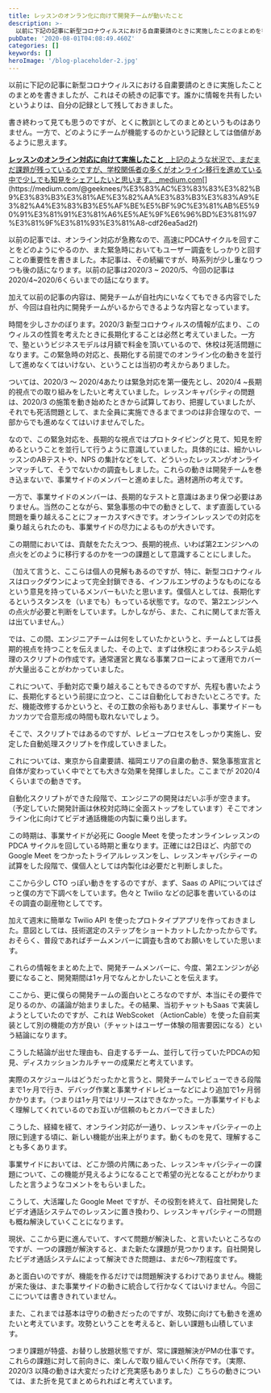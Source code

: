 ```yaml
---
title: レッスンのオンラン化に向けて開発チームが動いたこと
description: >-
  以前に下記の記事に新型コロナウィルスにおける自粛要請のときに実施したことのまとめを書きましたが、これはその続きの記事です。誰かに情報を共有したいというよりは、自分の記録として残しておきました。
pubDate: '2020-08-01T04:08:49.460Z'
categories: []
keywords: []
heroImage: '/blog-placeholder-2.jpg'
---
```


以前に下記の記事に新型コロナウィルスにおける自粛要請のときに実施したことのまとめを書きましたが、これはその続きの記事です。誰かに情報を共有したいというよりは、自分の記録として残しておきました。

書き終わって見ても思うのですが、とくに教訓としてのまとめというものはありません。一方で、どのようにチームが機能するのかという記録としては価値があるように思えます。

[**レッスンのオンライン対応に向けて実施したこと**
_上記のような状況で、まだまだ課題が残っているのですが、学校関係者の多くがオンライン移行を進めている中で少しでも知見をシェアしたいと思います。_medium.com](https://medium.com/@geeknees/%E3%83%AC%E3%83%83%E3%82%B9%E3%83%B3%E3%81%AE%E3%82%AA%E3%83%B3%E3%83%A9%E3%82%A4%E3%83%B3%E5%AF%BE%E5%BF%9C%E3%81%AB%E5%90%91%E3%81%91%E3%81%A6%E5%AE%9F%E6%96%BD%E3%81%97%E3%81%9F%E3%81%93%E3%81%A8-cdf26ea5ad2f "https://medium.com/@geeknees/%E3%83%AC%E3%83%83%E3%82%B9%E3%83%B3%E3%81%AE%E3%82%AA%E3%83%B3%E3%83%A9%E3%82%A4%E3%83%B3%E5%AF%BE%E5%BF%9C%E3%81%AB%E5%90%91%E3%81%91%E3%81%A6%E5%AE%9F%E6%96%BD%E3%81%97%E3%81%9F%E3%81%93%E3%81%A8-cdf26ea5ad2f")[](https://medium.com/@geeknees/%E3%83%AC%E3%83%83%E3%82%B9%E3%83%B3%E3%81%AE%E3%82%AA%E3%83%B3%E3%83%A9%E3%82%A4%E3%83%B3%E5%AF%BE%E5%BF%9C%E3%81%AB%E5%90%91%E3%81%91%E3%81%A6%E5%AE%9F%E6%96%BD%E3%81%97%E3%81%9F%E3%81%93%E3%81%A8-cdf26ea5ad2f)

以前の記事では、オンライン対応が急務なので、高速にPDCAサイクルを回すことをどのようにやるのか、また緊急時においてもユーザー調査をしっかりと回すことの重要性を書きました。本記事は、その続編ですが、時系列が少し重なりつつも後の話になります。以前の記事は2020/3 ~ 2020/5、今回の記事は2020/4~2020/6くらいまでの話になります。

加えて以前の記事の内容は、開発チームが自社内にいなくてもできる内容でしたが、今回は自社内に開発チームがいるからできるような内容となっています。

時間を少しさかのぼります。2020/3 新型コロナウィルスの情報が広まり、このウィルスの性質を考えたときに長期化することは必然と考えていました。一方で、塾というビジネスモデルは月額で料金を頂いているので、休校は死活問題になります。この緊急時の対応と、長期化する前提でのオンライン化の動きを並行して進めなくてはいけない、ということは当初の考えからありました。

ついては、2020/3 〜 2020/4あたりは緊急対応を第一優先とし、2020/4 ~長期的視点での取り組みをしたいと考えていました。レッスンキャパシティの問題は、2020/3 の施策を動き始めたときから試算しており、把握していましたが、それでも死活問題として、また全員に実施できるまでまつのは非合理なので、一部からでも進めなくてはいけませんでした。

なので、この緊急対応を、長期的な視点ではプロトタイピングと見て、知見を貯めるということを並行して行うように意識していました。具体的には、細かいレッスンのABテストや、NPS の集計などをして、どういったレッスンがオンラインマッチして、そうでないかの調査もしました。これらの動きは開発チームを巻き込まないで、事業サイドのメンバーと進めました。適材適所の考えです。

一方で、事業サイドのメンバーは、長期的なテストと意識はあまり保つ必要はありません。当然のことながら、緊急事態の中での動きとして、まず直面している問題を乗り越えることにフォーカスすべきです。オンラインレッスンでの対応を乗り越えられたのも、事業サイドの尽力によるものが大きいです。

この期間においては、貢献をたたえつつ、長期的視点、いわば第2エンジンへの点火をどのように移行するのかを一つの課題として意識することにしました。

（加えて言うと、ここらは個人の見解もあるのですが、特に、新型コロナウィルスはロックダウンによって完全封鎖できる、インフルエンザのようなものになるという意見を持っているメンバーもいたと思います。僕個人としては、長期化するというスタンスを（いまでも）もっている状態です。なので、第2エンジンへの点火が必要と判断をしています。しかしながら、また、これに関してまだ答えは出ていません。）

では、この間、エンジニアチームは何をしていたかというと、チームとしては長期的視点を持つことを伝えました、その上で、まずは休校にまつわるシステム処理のスクリプトの作成です。通常運営と異なる事業フローによって運用でカバーが大量出ることがわかっていました。

これについて、手動対応で乗り越えることもできるのですが、先程も書いたように、長期化するという前提に立つと、ここは自動化しておきたいところです。ただ、機能改修するかというと、その工数の余裕もありませんし、事業サイドーもカツカツで合意形成の時間も取れないでしょう。

そこで、スクリプトではあるのですが、レビュープロセスをしっかり実施し、安定した自動処理スクリプトを作成していきました。

これについては、東京から自粛要請、福岡エリアの自粛の動き、緊急事態宣言と自体が変わっていく中でとても大きな効果を発揮しました。ここまでが 2020/4くらいまでの動きです。

自動化スクリプトができた段階で、エンジニアの開発はだいぶ手が空きます。（予定していた開発計画は休校対応時に全面ストップをしています）そこでオンライン化に向けてビデオ通話機能の内製に乗り出します。

この時期は、事業サイドが必死に Google Meet を使ったオンラインレッスンの PDCA サイクルを回している時期と重なります。正確には2日ほど、内部での Google Meet をつかったトライアルレッスンをし、レッスンキャパシティーの試算をした段階で、僕個人としては内製化は必要だと判断しました。

ここから少し CTO っぽい動きをするのですが、まず、Saas の APIについてはざっと僕の方で下調べをしています。色々と Twilio などの記事を書いているのはその調査の副産物としてです。

加えて週末に簡単な Twilio API を使ったプロトタイプアプリを作っておきました。意図としては、技術選定のステップをショートカットしたかったからです。おそらく、普段であればチームメンバーに調査も含めてお願いをしていた思います。

これらの情報をまとめた上で、開発チームメンバーに、今度、第2エンジンが必要になること、開発期間は1ヶ月でなんとかしたいことを伝えます。

ここから、更に僕らの開発チームの面白いところなのですが、本当にその要件で足りるのか、の議論が始まりました。その結果、当初チャットもSaas で実装しようとしていたのですが、これは WebScoket （ActionCable）を使った自前実装として別の機能の方が良い（チャットはユーザー体験の阻害要因になる）という結論になります。

こうした結論が出せた理由も、自走するチーム、並行して行っていたPDCAの知見、ディスカッションカルチャーの成果だと考えています。

実際のスケジュールはどうだったかと言うと、開発チームでレビューできる段階まで1ヶ月で行き、デバッグ作業と事業サイドレビューなどにより追加で1ヶ月弱かかります。（つまりは1ヶ月ではリリースはできなかった。一方事業サイドもよく理解してくれているのでお互いが信頼のもとカバーできました）

こうした、経緯を経て、オンライン対応が一通り、レッスンキャパシティーの上限に到達する頃に、新しい機能が出来上がります。動くものを見て、理解することも多くあります。

事業サイドにおいては、どこか頭の片隅にあった、レッスンキャパシティーの課題について、この機能が見えるようになることで希望の光となることがわかりましたと言うようなコメントをもらいました。

こうして、大活躍した Google Meet ですが、その役割を終えて、自社開発したビデオ通話システムでのレッスンに置き換わり、レッスンキャパシティーの問題も概ね解決していくことになります。

現状、ここから更に進んでいて、すべて問題が解決した、と言いたいところなのですが、一つの課題が解決すると、また新たな課題が見つかります。自社開発したビデオ通話システムによって解決できた問題は、まだ6〜7割程度です。

あと面白いのですが、機能を作るだけでは問題解決するわけでありません。機能が来た後は、また事業サイドの動きに統合して行かなくてはいけません。今回ここについては書ききれていません。

また、これまでは基本は守りの動きだったのですが、攻勢に向けても動きを進めたいと考えています。攻勢ということを考えると、新しい課題も山積しています。

つまり課題が特盛、お替りし放題状態ですが、常に課題解決がPMの仕事です。これらの課題に対して前向きに、楽しんで取り組んでいく所存です。（実際、2020/3 以降の動きは大変だったけど充実感もありました）こちらの動きについては、また折を見てまとめられればと考えています。